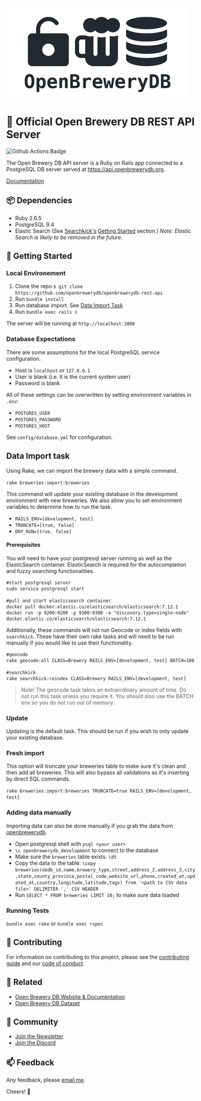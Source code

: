 ![Open Brewery DB Logo](OpenBreweryDBLogo.png)

# 🍻 Official Open Brewery DB REST API Server

![Github Actions Badge](https://github.com/chrisjm/openbrewerydb-rails-api/workflows/Build%20&%20Test%20Suite/badge.svg)

The Open Brewery DB API server is a Ruby on Rails app connected to a PostgreSQL DB server served at https://api.openbrewerydb.org.

[Documentation](https://www.openbrewerydb.org/)

## 📦 Dependencies

* Ruby 2.6.5
* PostgreSQL 9.4
* Elastic Search (See [Searchkick's](https://github.com/ankane/searchkick) [Getting Started](https://github.com/ankane/searchkick#getting-started) section.) _Note: Elastic Search is likely to be removed in the future._

## 🚀 Getting Started

### Local Environement

1. Clone the repo `$ git clone https://github.com/openbrewerydb/openbrewerydb-rest-api`
2. Run `bundle install`
3. Run database import. See [Data Import Task](#Data-Import-task)
4. Run `bundle exec rails s`


The server will be running at `http://localhost:3000`

### Database Expectations

There are some assumptions for the local PostgreSQL service configuration.

- Host is `localhost` or `127.0.0.1`
- User is blank (i.e. it is the current system user)
- Password is blank

All of these settings can be overwritten by setting environment variables in `.env`:

- `POSTGRES_USER`
- `POSTGRES_PASSWORD`
- `POSTGRES_HOST`

See `config/database.yml` for configuration.

## Data Import task
Using Rake, we can import the brewery data with a simple command.

`rake breweries:import:breweries`

This command will update your existing database in the development environment with new breweries. We also allow you to set environment variables to determine how to run the task.

- `RAILS_ENV=[development, test]`
- `TRUNCATE=[true, false]`
- `DRY_RUN=[true, false]`

#### Prerequisites
You will need to have your postgresql server running as well as the ElasticSearch container. ElasticSearch is required for the autocompletion and fuzzy searching functionalities.

```shell
#start postgresql server
sudo service postgresql start

#pull and start elasticsearch container
docker pull docker.elastic.co/elasticsearch/elasticsearch:7.12.1
docker run -p 9200:9200 -p 9300:9300 -e "discovery.type=single-node" docker.elastic.co/elasticsearch/elasticsearch:7.12.1
```

Additionally, these commands will not run Geocode or index fields with `searchkick`. These have their own rake tasks and will need to be run manually if you would like to use their functionality.
```
#geocode
rake geocode:all CLASS=Brewery RAILS_ENV=[development, test] BATCH=100

#searchkick
rake searchkick:reindex CLASS=Brewery RAILS_ENV=[development, test]
```

> Note! The geocode task takes an extraordinary amount of time. Do not run this task unless you require it. You should also use the BATCH env so you do not run out of memory.
### Update
Updating is the default task. This should be run if you wish to only update your existing database. 

### Fresh import
This option will truncate your breweries table to make sure it's clean and then add all breweries. This will also bypass all validations as it's inserting by direct SQL commands.

`rake breweries:import:breweries TRUNCATE=true RAILS_ENV=[development, test]`

### Adding data manually
Importing data can also be done manually if you grab the data from [openbrewerydb](https://github.com/openbrewerydb/openbrewerydb).
- Open postgresql shell with `psql <your user>`
- `\c openbrewerydb_development` to connect to the database
- Make sure the `breweries` table exists. `\dt`
- Copy the data to the table: `\copy breweries(obdb_id,name,brewery_type,street,address_2,address_3,city,state,county_province,postal_code,website_url,phone,created_at,updated_at,country,longitude,latitude,tags) from '<path to CSV data file>' DELIMITER ',' CSV HEADER`
- Run `SELECT * FROM breweries LIMIT 10;` to make sure data loaded

### Running Tests

`bundle exec rake` or `bundle exec rspec`

## 🤝 Contributing

For information on contributing to this project, please see the [contributing guide](CONTRIBUTING.md) and our [code of conduct](CODE_OF_CONDUCT.md).

## 🔗 Related

* [Open Brewery DB Website & Documentation](https://github.com/chrisjm/openbrewerydb-gatsby)
* [Open Brewery DB Dataset](https://github.com/openbrewerydb/openbrewerydb)

## 👾 Community

* [Join the Newsletter](http://eepurl.com/dBjS0j)
* [Join the Discord](https://discord.gg/SHtpdEN)

## 📫 Feedback

Any feedback, please [email me](mailto:chris@openbrewerydb.org).

Cheers! 🍻
